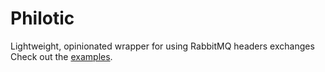 # Philotic
Lightweight, opinionated wrapper for using RabbitMQ headers exchanges
Check out the [examples](https://github.com/nkeyes/philotic/tree/master/examples).
